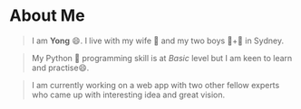 # About Me 
> I am **Yong** 😄. I live with my wife 💞️ and my two boys 👦+👦 in Sydney.

> My Python 🐍 programming skill is at _Basic_ level but I am keen to learn and practise😄.

> I am currently working on a web app with two other fellow experts who came up with interesting idea and great vision.  




